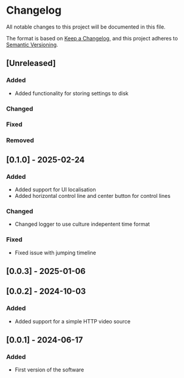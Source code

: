 # Changelog

All notable changes to this project will be documented in this file.

The format is based on [Keep a Changelog](https://keepachangelog.com/en/1.1.0/),
and this project adheres to [Semantic Versioning](https://semver.org/spec/v2.0.0.html).

## [Unreleased]
### Added
- Added functionality for storing settings to disk

### Changed

### Fixed

### Removed

## [0.1.0] - 2025-02-24
### Added
- Added support for UI localisation
- Added horizontal control line and center button for control lines

### Changed
- Changed logger to use culture indepentent time format

### Fixed
- Fixed issue with jumping timeline

## [0.0.3] - 2025-01-06

## [0.0.2] - 2024-10-03
### Added
- Added support for a simple HTTP video source

## [0.0.1] - 2024-06-17
### Added
- First version of the software
